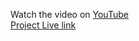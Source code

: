 Watch the video on [YouTube](https://youtu.be/G4hsd5Oxf-Q)<br>
[Project Live link](https://blogging-web-rho.vercel.app/blogs)
